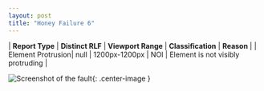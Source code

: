 ```yaml
---
layout: post
title: "Honey Failure 6"
---
```

| **Report Type** | **Distinct RLF** | **Viewport Range** | **Classification** | **Reason** |
| Element Protrusion| null | 1200px-1200px | NOI | Element is not visibly protruding | 

![Screenshot of the fault](../../../assets/images/Honey/fault6/overflow-Width1200.png){: .center-image }